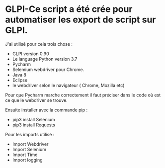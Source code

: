 # GLPI-Ce script a été crée pour automatiser les export de script sur GLPI.

J'ai utilisé pour cela trois chose :

- GLPI version 0.90
- Le language Python version 3.7
- Pycharm
- Selemium webdriver pour Chrome.
- Java 8
- Eclipse
- le webdriver selon le navigateur ( Chrome, Mozilla etc)

Pour que Pycharm marche correctement il faut préciser dans le code où est ce que le webdriver se trouve.

Ensuite installer avec la commande pip : 

- pip3 install Selenium
- pip3 install Requests

Pour les imports utilisé :

- Import Webdriver
- Import Selenium
- Import Time
- Import logging
